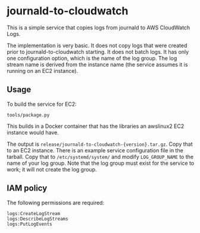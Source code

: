 # journald-to-cloudwatch

This is a simple service that copies logs from journald to AWS
CloudWatch Logs.

The implementation is very basic. It does not copy logs that were
created prior to journald-to-cloudwatch starting. It does not batch
logs. It has only one configuration option, which is the name of the
log group. The log stream name is derived from the instance name (the
service assumes it is running on an EC2 instance).

## Usage

To build the service for EC2:

    tools/package.py
    
This builds in a Docker container that has the libraries an awslinux2
EC2 instance would have.

The output is `release/journald-to-cloudwatch-{version}.tar.gz`. Copy
that to an EC2 instance. There is an example service configuration
file in the tarball. Copy that to `/etc/systemd/system/` and modify
`LOG_GROUP_NAME` to the name of your log group. Note that the log
group must exist for the service to work; it will not create the log
group.

## IAM policy

The following permissions are required:

    logs:CreateLogStream
    logs:DescribeLogStreams
    logs:PutLogEvents
